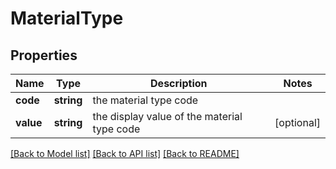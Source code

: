 # MaterialType

## Properties
Name | Type | Description | Notes
------------ | ------------- | ------------- | -------------
**code** | **string** | the material type code | 
**value** | **string** | the display value of the material type code | [optional] 

[[Back to Model list]](../README.md#documentation-for-models) [[Back to API list]](../README.md#documentation-for-api-endpoints) [[Back to README]](../README.md)


